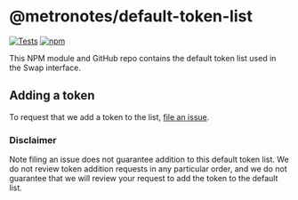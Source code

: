 # @metronotes/default-token-list

[![Tests](https://github.com/oikos-cash/token-lists/workflows/Tests/badge.svg)](https://github.com/oikos-cash/default-token-list/actions?query=workflow%3ATests)
[![npm](https://img.shields.io/npm/v/@oikos-cash/default-token-list)](https://unpkg.com/@oikos-cash/default-token-list@latest/)

This NPM module and GitHub repo contains the default token list used in the Swap interface.

## Adding a token

To request that we add a token to the list,
[file an issue](https://github.com/oikos-cash/default-token-list/issues/new?assignees=&labels=token+request&template=token-request.md&title=Add+%7BTOKEN_SYMBOL%7D%3A+%7BTOKEN_NAME%7D).

### Disclaimer

Note filing an issue does not guarantee addition to this default token list.
We do not review token addition requests in any particular order, and we do not
guarantee that we will review your request to add the token to the default list.
